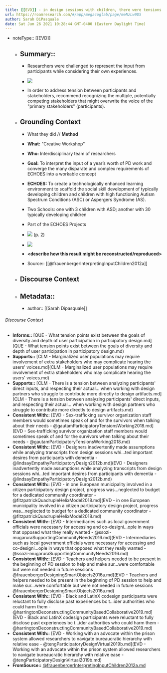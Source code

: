 ```yaml
---
title: [[EVD]] - in design sessions with children, there were tensions between interpretation of the participant voice v. the stakeholder [[@frauenbergerInterpretingInputChildren2012a]]
url: https://roamresearch.com/#/app/megacoglab/page/meNzLw9D5
author: Sarah DiPasquale
date: Sat Jun 26 2021 10:28:44 GMT-0400 (Eastern Daylight Time)
---
```


- noteType:: [[EVD]]

    - ## Summary::

        - Researchers were challenged to represent the input from participants while considering their own experiences.

        - ![](https://firebasestorage.googleapis.com/v0/b/firescript-577a2.appspot.com/o/imgs%2Fapp%2Fmegacoglab%2F7_TvxIaFNM.png?alt=media&token=ea732311-3cd1-41ee-a3aa-8b44afe7df04)

        - In order to address tension between participants and stakeholders, recommend recognizing the multiple, potentially competing stakeholders that might overwrite the voice of the "primary stakeholders" (participants).

    - ## **Grounding Context**

        - What they did // **Method**

        - **What:** "Creative Workshop"

        - **Who:** Interdisciplinary team of researchers

        - **Goal:** To interpret the input of a year’s worth of PD work and converge the many disparate and complex requirements of ECHOES into a workable concept

        - **ECHOES:** To create a technologically enhanced learning environment to scaffold the social skill development of typically developing children and children with high functioning Autism Spectrum Conditions (ASC) or Aspergers Syndrome (AS).

        - Two Schools: one with 3 children with ASD; another with 30 typically developing children

        - Part of the ECHOES Projects

        - ![](https://firebasestorage.googleapis.com/v0/b/firescript-577a2.appspot.com/o/imgs%2Fapp%2Fmegacoglab%2FK-yd3n0ODe.png?alt=media&token=801b4cb2-783a-4857-8799-940b468e3b6e) (p. 2)

        - ![](https://firebasestorage.googleapis.com/v0/b/firescript-577a2.appspot.com/o/imgs%2Fapp%2Fmegacoglab%2FBUqJwt8H3I.png?alt=media&token=e6e8444d-e364-487d-bba0-b447e5608b8d)

        - __<describe how this result might be reconstructed/reproduced>__

        - Source:: [[@frauenbergerInterpretingInputChildren2012a]]

    - ## **Discourse Context**

    - ## Metadata::

        - author:: [[Sarah Dipasquale]]

###### Discourse Context

- **Informs::** [QUE - What tension points exist between the goals of diversity and depth of user participation in participatory design.md](QUE - What tension points exist between the goals of diversity and depth of user participation in participatory design.md)
- **Supports::** [CLM - Marginalized user populations may require involvement of extra stakeholders who may complicate hearing the users' voices.md](CLM - Marginalized user populations may require involvement of extra stakeholders who may complicate hearing the users' voices.md)
- **Supports::** [CLM - There is a tension between analyzing participants' direct inputs, and respecting their actual... when working with design partners who struggle to contribute more directly to design artifacts.md](CLM - There is a tension between analyzing participants' direct inputs, and respecting their actual... when working with design partners who struggle to contribute more directly to design artifacts.md)
- **Consistent With::** [EVD - Sex-trafficking survivor organization staff members would sometimes speak of and for the survivors when talking about their needs - @gautamParticipatoryTensionsWorking2018.md](EVD - Sex-trafficking survivor organization staff members would sometimes speak of and for the survivors when talking about their needs - @gautamParticipatoryTensionsWorking2018.md)
- **Consistent With::** [EVD - Designers inadvertently made assumptions while analyzing transcripts from design sessions whi...ted important desires from participants with dementia - @lindsayEmpathyParticipatoryDesign2012b.md](EVD - Designers inadvertently made assumptions while analyzing transcripts from design sessions whi...ted important desires from participants with dementia - @lindsayEmpathyParticipatoryDesign2012b.md)
- **Consistent With::** [EVD - in one European municipality involved in a citizen participatory design project, progress was...neglected to budget for a dedicated community coordinator - @fitzpatrickQuadrupleHelixModel2018.md](EVD - in one European municipality involved in a citizen participatory design project, progress was...neglected to budget for a dedicated community coordinator - @fitzpatrickQuadrupleHelixModel2018.md)
- **Consistent With::** [EVD - Intermediaries such as local government officials were necessary for accessing and co-designi...ople in ways that opposed what they really wanted - @ssozi-mugaruraSupportingCommunityNeeds2016.md](EVD - Intermediaries such as local government officials were necessary for accessing and co-designi...ople in ways that opposed what they really wanted - @ssozi-mugaruraSupportingCommunityNeeds2016.md)
- **Consistent With::** [EVD - Teachers and helpers needed to be present in the beginning of PD session to help and make sur...were comfortable but were not needed in future sessions @frauenbergerDesigningSmartObjects2016a.md](EVD - Teachers and helpers needed to be present in the beginning of PD session to help and make sur...were comfortable but were not needed in future sessions @frauenbergerDesigningSmartObjects2016a.md)
- **Consistent With::** [EVD - Black and LatinX codesign participants were reluctant to fully disclose past experiences bc t...ider authorities who could harm them - @harringtonDeconstructingCommunityBasedCollaborative2019.md](EVD - Black and LatinX codesign participants were reluctant to fully disclose past experiences bc t...ider authorities who could harm them - @harringtonDeconstructingCommunityBasedCollaborative2019.md)
- **Consistent With::** [EVD - Working with an advocate within the prison system allowed researchers to navigate bureaucratic hierarchy with relative ease - @tengParticipatoryDesignVirtual2019b.md](EVD - Working with an advocate within the prison system allowed researchers to navigate bureaucratic hierarchy with relative ease - @tengParticipatoryDesignVirtual2019b.md)
- **FromSource::** [@frauenbergerInterpretingInputChildren2012a.md](@frauenbergerInterpretingInputChildren2012a.md)

